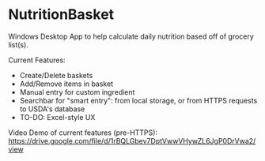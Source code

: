 # NutritionBasket 
Windows Desktop App to help calculate daily nutrition based off of grocery list(s).

Current Features: 
- Create/Delete baskets
- Add/Remove items in basket
- Manual entry for custom ingredient
- Searchbar for "smart entry": from local storage, or from HTTPS requests to USDA's database
- TO-DO: Excel-style UX

Video Demo of current features (pre-HTTPS): https://drive.google.com/file/d/1rBQLGbev7DptVwwVHywZL6JgP0DrVwa2/view
